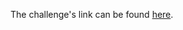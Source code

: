 The challenge's link can be found [here](https://leetcode.com/explore/challenge/card/july-leetcoding-challenge/545/week-2-july-8th-july-14th/3386/).